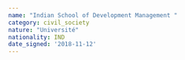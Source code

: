 ```yaml
---
name: "Indian School of Development Management "
category: civil_society
nature: "Université"
nationality: IND
date_signed: '2018-11-12'
---
```

    